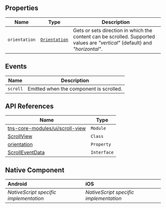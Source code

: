 ## Properties

| Name     | Type    | Description    |
|----------|---------|----------------|
| `orientation`   | [`Orientation`](https://docs.nativescript.org/api-reference/modules/_ui_scroll_view_#orientation) | Gets or sets direction in which the content can be scrolled. Supported values are _"vertical"_ (default) and _"horizontal"_. |

## Events

| Name     | Description    |
|----------|----------------|
| `scroll`    | Emitted when the component is scrolled. |

## API References

| Name     | Type    |
|----------|---------|
| [tns-core-modules/ui/scroll-view](http://docs.nativescript.org/api-reference/modules/_ui_scroll_view_.html) | `Module` |
| [ScrollView](https://docs.nativescript.org/api-reference/classes/_ui_scroll_view_.scrollview) | `Class` |
| [orientation](https://docs.nativescript.org/api-reference/classes/_ui_scroll_view_.scrollview#orientation) |`Property`|
| [ScrollEventData](https://docs.nativescript.org/api-reference/interfaces/_ui_scroll_view_.scrolleventdata) | `Interface` |

## Native Component

| Android               | iOS      |
|:----------------------|:---------|
| _NativeScript specific implementation_ | _NativeScript specific implementation_ |
